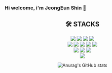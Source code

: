 ### Hi welcome, i'm JeongEun Shin 👋

<div align=center><h2>🛠️ STACKS</h2>
<img src="https://img.shields.io/badge/java-007396?style=for-the-badge&logo=java&logoColor=white">
<img src="https://img.shields.io/badge/spring-6DB33F?style=for-the-badge&logo=spring&logoColor=white">
<img src="https://img.shields.io/badge/springboot-6DB33F?style=for-the-badge&logo=springboot&logoColor=white">
<img src="https://img.shields.io/badge/springSecurity-6DB33F?style=for-the-badge&logo=springboot&logoColor=white">

<br>
<img src="https://img.shields.io/badge/jUnit5-25A162?style=for-the-badge&logo=jUnit5&logoColor=white">
<img src="https://img.shields.io/badge/jpa-59666C?style=for-the-badge&logo=hibernate&logoColor=white">
<img src="https://img.shields.io/badge/gradle-02303A?style=for-the-badge&logo=gradle&logoColor=white">


<img src="https://img.shields.io/badge/mysql-4479A1?style=for-the-badge&logo=mysql&logoColor=white">

<img src="https://img.shields.io/badge/jquery-0769AD?style=for-the-badge&logo=jquery&logoColor=white">

<br>
<img src="https://img.shields.io/badge/Thymeleaf-23005C0F?style=for-the-badge&logo=thymeleaf&logoColor=white">
  <img src="https://img.shields.io/badge/html5-E34F26?style=for-the-badge&logo=html5&logoColor=white">
  <img src="https://img.shields.io/badge/css-1572B6?style=for-the-badge&logo=css3&logoColor=white">

<br>
<img src="https://img.shields.io/badge/github-181717?style=for-the-badge&logo=github&logoColor=white">
<br>

![Anurag's GitHub stats](https://github-readme-stats.vercel.app/api?username=SinJeongEun&show_icons=true&theme=radical)
</div>
